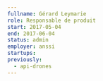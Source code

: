 ```yaml
---
fullname: Gérard Leymarie
role: Responsable de produit
start: 2017-05-04
end: 2017-06-04
status: admin
employer: anssi
startups:
previously:
  - api-drones
---
```

